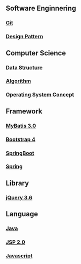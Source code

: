 ## Software Enginnering
### [Git](GIT/README.md)
### [Design Pattern](DesignPattern/README.md)

## Computer Science
### [Data Structure](DataStructure/README.md)
### [Algorithm](Algorithm/README.md)
### [Operating System Concept](OS/README.md)

## Framework
### [MyBatis 3.0](MyBatis/README.md)
### [Bootstrap 4](Bootstrap/README.md)
### [SpringBoot](SpringBoot/README.md)
### [Spring](Spring/README.md)


## Library
### [jQuery 3.6](Jquery/README.md)

## Language
### [Java](Java/README.md)
### [JSP 2.0](JSP/README.md)
### [Javascript](https://github.com/yonghwankim-dev/javascript_basic)
